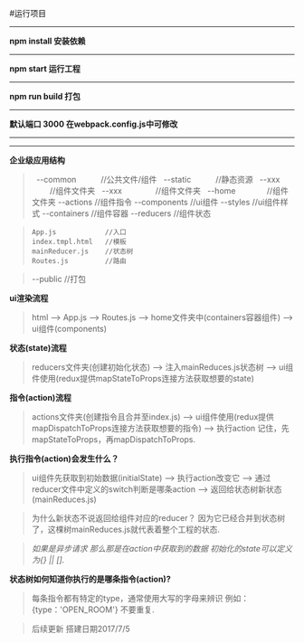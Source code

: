 #运行项目
- - -
 **npm install     安装依赖**
  - - -
 **npm start       运行工程**
- - -
 **npm run build   打包**
- - -
 **默认端口 3000 在webpack.config.js中可修改**
- - -

- - -
 **企业级应用结构**
>   --common            //公共文件/组件 
>   --static            //静态资源 
>   --xxx               //组件文件夹 
>   --xxx               //组件文件夹 
>   --home              //组件文件夹 
>     --actions           //组件指令
>     --components        //ui组件
>         --styles            //ui组件样式
>     --containers        //组件容器
>     --reducers          //组件状态


>     App.js            //入口
>     index.tmpl.html   //模板
>     mainReducer.js    //状态树
>     Routes.js         //路由

>   --public            //打包



**ui渲染流程**
> html --> App.js --> Routes.js --> home文件夹中(containers容器组件) --> ui组件(components)


**状态(state)流程**
> reducers文件夹(创建初始化状态) --> 注入mainReduces.js状态树 --> ui组件使用(redux提供mapStateToProps连接方法获取想要的state) 


**指令(action)流程**
> actions文件夹(创建指令且合并至index.js) --> ui组件使用(redux提供mapDispatchToProps连接方法获取想要的指令) 
--> 执行action
记住，先mapStateToProps，再mapDispatchToProps.

**执行指令(action)会发生什么？**
> ui组件先获取到初始数据(initialState) --> 执行action改变它 --> 通过reducer文件中定义的switch判断是哪条action 
--> 返回给状态树新状态(mainReduces.js) 

>为什么新状态不说返回给组件对应的reducer？ 因为它已经合并到状态树了，这棵树mainReduces.js就代表着整个工程的状态.

>*如果是异步请求 那么那是在action中获取到的数据 初始化的state可以定义为{} || [].*

**状态树如何知道你执行的是哪条指令(action)?**
> 每条指令都有特定的type，通常使用大写的字母来辨识 例如：{type：'OPEN_ROOM'} 不要重复.


> 后续更新 搭建日期2017/7/5



